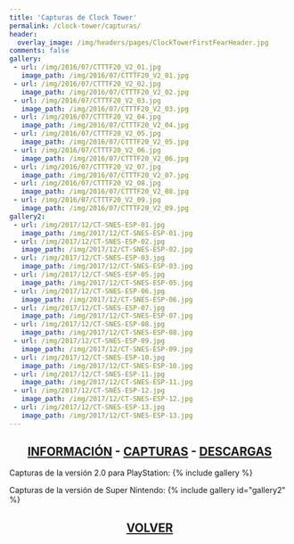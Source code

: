 ```yaml
---
title: 'Capturas de Clock Tower'
permalink: /clock-tower/capturas/
header:
  overlay_image: /img/headers/pages/ClockTowerFirstFearHeader.jpg
comments: false
gallery:
 - url: /img/2016/07/CTTTF20_V2_01.jpg
   image_path: /img/2016/07/CTTTF20_V2_01.jpg
 - url: /img/2016/07/CTTTF20_V2_02.jpg
   image_path: /img/2016/07/CTTTF20_V2_02.jpg
 - url: /img/2016/07/CTTTF20_V2_03.jpg
   image_path: /img/2016/07/CTTTF20_V2_03.jpg
 - url: /img/2016/07/CTTTF20_V2_04.jpg
   image_path: /img/2016/07/CTTTF20_V2_04.jpg
 - url: /img/2016/07/CTTTF20_V2_05.jpg
   image_path: /img/2016/07/CTTTF20_V2_05.jpg
 - url: /img/2016/07/CTTTF20_V2_06.jpg
   image_path: /img/2016/07/CTTTF20_V2_06.jpg
 - url: /img/2016/07/CTTTF20_V2_07.jpg
   image_path: /img/2016/07/CTTTF20_V2_07.jpg
 - url: /img/2016/07/CTTTF20_V2_08.jpg
   image_path: /img/2016/07/CTTTF20_V2_08.jpg
 - url: /img/2016/07/CTTTF20_V2_09.jpg
   image_path: /img/2016/07/CTTTF20_V2_09.jpg
gallery2:
 - url: /img/2017/12/CT-SNES-ESP-01.jpg
   image_path: /img/2017/12/CT-SNES-ESP-01.jpg
 - url: /img/2017/12/CT-SNES-ESP-02.jpg
   image_path: /img/2017/12/CT-SNES-ESP-02.jpg
 - url: /img/2017/12/CT-SNES-ESP-03.jpg
   image_path: /img/2017/12/CT-SNES-ESP-03.jpg
 - url: /img/2017/12/CT-SNES-ESP-05.jpg
   image_path: /img/2017/12/CT-SNES-ESP-05.jpg
 - url: /img/2017/12/CT-SNES-ESP-06.jpg
   image_path: /img/2017/12/CT-SNES-ESP-06.jpg
 - url: /img/2017/12/CT-SNES-ESP-07.jpg
   image_path: /img/2017/12/CT-SNES-ESP-07.jpg
 - url: /img/2017/12/CT-SNES-ESP-08.jpg
   image_path: /img/2017/12/CT-SNES-ESP-08.jpg
 - url: /img/2017/12/CT-SNES-ESP-09.jpg
   image_path: /img/2017/12/CT-SNES-ESP-09.jpg
 - url: /img/2017/12/CT-SNES-ESP-10.jpg
   image_path: /img/2017/12/CT-SNES-ESP-10.jpg
 - url: /img/2017/12/CT-SNES-ESP-11.jpg
   image_path: /img/2017/12/CT-SNES-ESP-11.jpg
 - url: /img/2017/12/CT-SNES-ESP-12.jpg
   image_path: /img/2017/12/CT-SNES-ESP-12.jpg
 - url: /img/2017/12/CT-SNES-ESP-13.jpg
   image_path: /img/2017/12/CT-SNES-ESP-13.jpg
---
```

<h2 style="text-align: center;"><strong><a href="/clock-tower/informacion/">INFORMACIÓN</a> - <a href="/clock-tower/capturas/">CAPTURAS</a> - <a href="/clock-tower/descargar/">DESCARGAS</a></strong></h2>
Capturas de la versión 2.0 para PlayStation:
{% include gallery %}

Capturas de la versión de Super Nintendo:
{% include gallery id="gallery2" %}

<h2 style="text-align: center;"><strong><a href="/clock-tower/">VOLVER</a></strong></h2>


